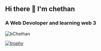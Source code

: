 ## Hi there 👋 I'm chethan
### A Web Devoloper and learning web 3

<img src = "https://komarev.com/ghpvc/?username=bChethan&label=Profile%20views&color=0e75b6&style=flat" alt="bChethan">

[![trophy](https://github-profile-trophy.vercel.app/?username=bChethan)](https://github.com/ryo-ma/github-profile-trophy)

<!--
**bChethan/bChethan** is a ✨ _special_ ✨ repository because its `README.md` (this file) appears on your GitHub profile.

Here are some ideas to get you started:

- 🔭 I’m currently working on ...
- 🌱 I’m currently learning ...
- 👯 I’m looking to collaborate on ...
- 🤔 I’m looking for help with ...
- 💬 Ask me about ...
- 📫 How to reach me: ...
- 😄 Pronouns: ...
- ⚡ Fun fact: ...
-->
